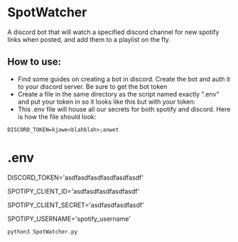 # SpotWatcher
A discord bot that will watch a specified discord channel for new spotify links when posted, and add them to a playlist on the fly.

## How to use:

* Find some guides on creating a bot in discord. Create the bot and auth it to your discord server. Be sure to get the bot token
* Create a file in the same directory as the script named exactly ".env" and put your token in so it looks like this but with your token:
* This .env file will house all our secrets for both spotify and discord. Here is how the file should look:

```
DISCORD_TOKEN=kjawe<blahblah>;anwet
```
# .env
DISCORD_TOKEN='asdfasdfasdfasdfasdfasdf'

SPOTIPY_CLIENT_ID='asdfasdfasdfasdfasdf'

SPOTIPY_CLIENT_SECRET='asdfasdfasdfasdf'

SPOTIPY_USERNAME='spotify_username'

```
python3 SpotWatcher.py
```
